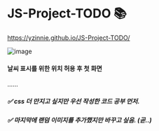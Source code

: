 # JS-Project-TODO 📚

https://yzinnie.github.io/JS-Project-TODO/


![image](https://github.com/yzinnie/JS-Project-TODO/assets/126447980/d6b36e57-0201-42e4-af80-c8e58c084e22)
#### 날씨 표시를 위한 위치 허용 후 첫 화면 

......

##### ✅ css 더 만지고 싶지만 우선 작성한 코드 공부 먼저.

##### ✅ 마지막에 랜덤 이미지를 추가했지만 바꾸고 싶음. (곧..)
